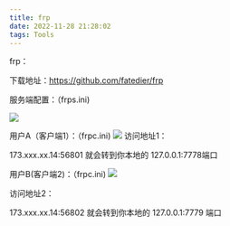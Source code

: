 ```yaml
---
title: frp
date: 2022-11-28 21:28:02
tags: Tools
---
```

frp：

下载地址：https://github.com/fatedier/frp

服务端配置：（frps.ini)

![](frp-01.png)

用户A（客户端1）：（frpc.ini)
![](frp-02.png)
访问地址1：

173.xxx.xx.14:56801 就会转到你本地的 127.0.0.1:7778端口

用户B(客户端2)：（frpc.ini)
![](frp-03.png)

访问地址2：

173.xxx.xx.14:56802 就会转到你本地的 127.0.0.1:7779 端口